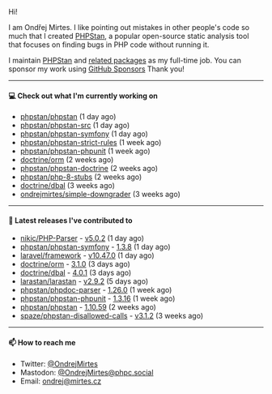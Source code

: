 Hi!

I am Ondřej Mirtes. I like pointing out mistakes in other people's code so much that I created [PHPStan](https://phpstan.org/), a popular open-source static analysis tool that focuses on finding bugs in PHP code without running it.

I maintain [PHPStan](https://github.com/phpstan/phpstan) and [related packages](https://github.com/phpstan/) as my full-time job. You can sponsor my work using [GitHub Sponsors](https://github.com/sponsors/ondrejmirtes) Thank you!

---

#### 💻 Check out what I'm currently working on

- [phpstan/phpstan](https://github.com/phpstan/phpstan) (1 day ago)
- [phpstan/phpstan-src](https://github.com/phpstan/phpstan-src) (1 day ago)
- [phpstan/phpstan-symfony](https://github.com/phpstan/phpstan-symfony) (1 day ago)
- [phpstan/phpstan-strict-rules](https://github.com/phpstan/phpstan-strict-rules) (1 week ago)
- [phpstan/phpstan-phpunit](https://github.com/phpstan/phpstan-phpunit) (1 week ago)
- [doctrine/orm](https://github.com/doctrine/orm) (2 weeks ago)
- [phpstan/phpstan-doctrine](https://github.com/phpstan/phpstan-doctrine) (2 weeks ago)
- [phpstan/php-8-stubs](https://github.com/phpstan/php-8-stubs) (2 weeks ago)
- [doctrine/dbal](https://github.com/doctrine/dbal) (3 weeks ago)
- [ondrejmirtes/simple-downgrader](https://github.com/ondrejmirtes/simple-downgrader) (3 weeks ago)

---

#### 🔭 Latest releases I've contributed to

- [nikic/PHP-Parser](https://github.com/nikic/PHP-Parser) - [v5.0.2](https://github.com/nikic/PHP-Parser/releases/tag/v5.0.2) (1 day ago)
- [phpstan/phpstan-symfony](https://github.com/phpstan/phpstan-symfony) - [1.3.8](https://github.com/phpstan/phpstan-symfony/releases/tag/1.3.8) (1 day ago)
- [laravel/framework](https://github.com/laravel/framework) - [v10.47.0](https://github.com/laravel/framework/releases/tag/v10.47.0) (1 day ago)
- [doctrine/orm](https://github.com/doctrine/orm) - [3.1.0](https://github.com/doctrine/orm/releases/tag/3.1.0) (3 days ago)
- [doctrine/dbal](https://github.com/doctrine/dbal) - [4.0.1](https://github.com/doctrine/dbal/releases/tag/4.0.1) (3 days ago)
- [larastan/larastan](https://github.com/larastan/larastan) - [v2.9.2](https://github.com/larastan/larastan/releases/tag/v2.9.2) (5 days ago)
- [phpstan/phpdoc-parser](https://github.com/phpstan/phpdoc-parser) - [1.26.0](https://github.com/phpstan/phpdoc-parser/releases/tag/1.26.0) (1 week ago)
- [phpstan/phpstan-phpunit](https://github.com/phpstan/phpstan-phpunit) - [1.3.16](https://github.com/phpstan/phpstan-phpunit/releases/tag/1.3.16) (1 week ago)
- [phpstan/phpstan](https://github.com/phpstan/phpstan) - [1.10.59](https://github.com/phpstan/phpstan/releases/tag/1.10.59) (2 weeks ago)
- [spaze/phpstan-disallowed-calls](https://github.com/spaze/phpstan-disallowed-calls) - [v3.1.2](https://github.com/spaze/phpstan-disallowed-calls/releases/tag/v3.1.2) (3 weeks ago)

---

#### 📫 How to reach me

- Twitter: [@OndrejMirtes](https://twitter.com/ondrejmirtes)
- Mastodon: [@OndrejMirtes@phpc.social](https://phpc.social/@OndrejMirtes)
- Email: [ondrej@mirtes.cz](mailto:ondrej@mirtes.cz)
